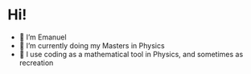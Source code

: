 # Hi!
- 👋 I’m Emanuel
- 🌱 I’m currently doing my Masters in Physics
- 👀 I use coding as a mathematical tool in Physics, and sometimes as recreation
<!---
theeemanuel/theeemanuel is a ✨ special ✨ repository because its `README.md` (this file) appears on your GitHub profile.
You can click the Preview link to take a look at your changes.
--->
